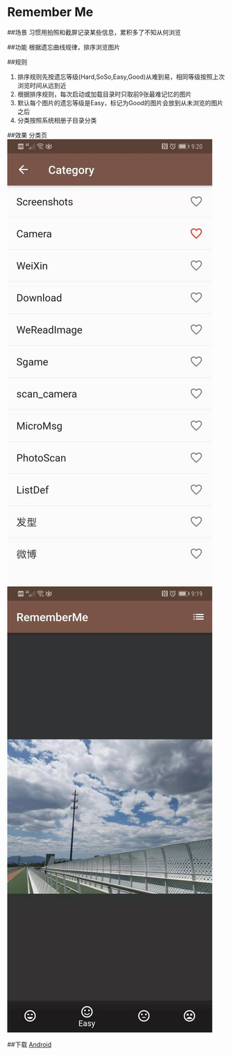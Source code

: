 # Remember Me

##场景
习惯用拍照和截屏记录某些信息，累积多了不知从何浏览

##功能
根据遗忘曲线规律，排序浏览图片

##规则
1. 排序规则先按遗忘等级(Hard,SoSo,Easy,Good)从难到易，相同等级按照上次浏览时间从远到近
2. 根据排序规则，每次启动或加载目录时只取前9张最难记忆的图片
3. 默认每个图片的遗忘等级是Easy，标记为Good的图片会放到从未浏览的图片之后
4. 分类按照系统相册子目录分类

##效果
分类页
![分类页](https://raw.githubusercontent.com/HUANG-Zhi/remember_me/master/show/category.jpeg)
![预览页](https://raw.githubusercontent.com/HUANG-Zhi/remember_me/master/show/view.jpeg)

##下载
[Android](https://raw.githubusercontent.com/HUANG-Zhi/remember_me/master/output/apk/app.apk)
